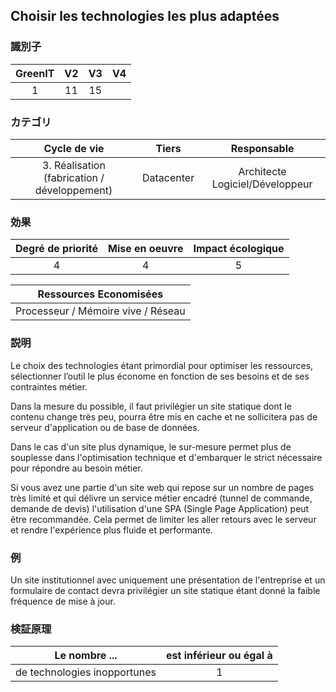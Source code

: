 ## Choisir les technologies les plus adaptées

### 識別子

| GreenIT |  V2  |  V3  |  V4  |
|:-------:|:----:|:----:|:----:|
|   1   |  11 | 15  |      |

### カテゴリ

| Cycle de vie |  Tiers  |  Responsable  |
|:---------:|:----:|:----:|
| 3. Réalisation (fabrication / développement) | Datacenter | Architecte Logiciel/Développeur |

### 効果

| Degré de priorité |      Mise en oeuvre       |  Impact écologique    |
|:-------------------:|:-------------------------:|:---------------------:|
| 4 | 4 | 5 |

|Ressources Economisées                                      |
|:----------------------------------------------------------:|
|  Processeur / Mémoire vive / Réseau  |

### 説明

Le choix des technologies étant primordial pour optimiser les ressources, sélectionner l’outil le plus économe en fonction de ses besoins
et de ses contraintes métier.

Dans la mesure du possible, il faut privilégier un site statique dont le contenu change très peu, pourra être mis en cache et ne sollicitera pas de serveur d'application ou de base de données.

Dans le cas d'un site plus dynamique, le sur-mesure permet plus de souplesse dans l'optimisation technique et d'embarquer le strict nécessaire pour répondre au besoin métier.

Si vous avez une partie d'un site web qui repose sur un nombre de pages très limité et qui délivre un service métier encadré (tunnel de commande, demande de devis) l'utilisation d'une SPA (Single Page Application) peut être recommandée. Cela permet de limiter les aller retours avec le serveur et rendre l'expérience plus fluide et performante.

### 例

Un site institutionnel avec uniquement une présentation de l'entreprise et un formulaire de contact devra privilégier un site statique étant donné la faible fréquence de mise à jour. 

### 検証原理

| Le nombre ...     | est inférieur ou égal à   |  
|-------------------|:-------------------------:|
| de technologies inopportunes  | 1  |
